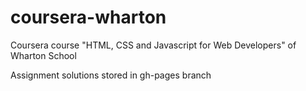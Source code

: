 # coursera-wharton
Coursera course "HTML, CSS and Javascript for Web Developers" of Wharton School

Assignment solutions stored in gh-pages branch
